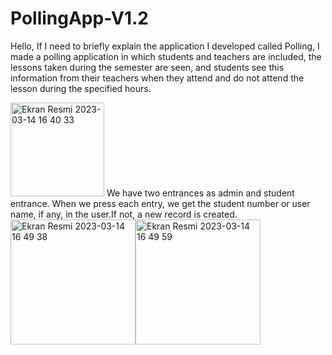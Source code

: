# PollingApp-V1.2
Hello,
If I need to briefly explain the application I developed called Polling, I made a polling application in which students and teachers are included, the lessons taken during the semester are seen, and students see this information from their teachers when they attend and do not attend the lesson during the specified hours.

<img width="150" alt="Ekran Resmi 2023-03-14 16 40 33" src="https://user-images.githubusercontent.com/64872219/225021120-c8663b98-96cf-442e-a745-25b4a342ceab.png">
We have two entrances as admin and student entrance.
When we press each entry, we get the student number or user name, if any, in the user.If not, a new record is created.
<img width="200" alt="Ekran Resmi 2023-03-14 16 49 38" src="https://user-images.githubusercontent.com/64872219/225022328-56c9dfad-6fac-4d33-9178-e45cff6f1b1c.png"><img width="200" alt="Ekran Resmi 2023-03-14 16 49 59" src="https://user-images.githubusercontent.com/64872219/225022339-ee3ed673-d46a-42fe-9866-c2e4285a4599.png">

